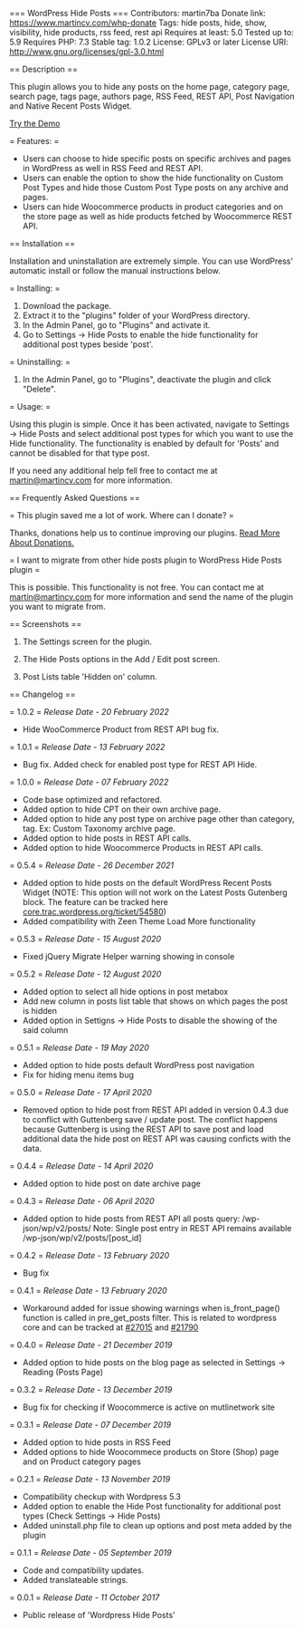=== WordPress Hide Posts ===
Contributors: martin7ba
Donate link: https://www.martincv.com/whp-donate
Tags: hide posts, hide, show, visibility, hide products, rss feed, rest api
Requires at least: 5.0
Tested up to: 5.9
Requires PHP: 7.3
Stable tag: 1.0.2
License: GPLv3 or later
License URI: http://www.gnu.org/licenses/gpl-3.0.html

== Description ==

This plugin allows you to hide any posts on the home page, category page, search page, tags page, authors page, RSS Feed, REST API, Post Navigation and Native Recent Posts Widget.

[Try the Demo](https://demo.tastewp.com/whp-hide-posts "Demo")

= Features: =

- Users can choose to hide specific posts on specific archives and pages in WordPress as well in RSS Feed and REST API.
- Users can enable the option to show the hide functionality on Custom Post Types and hide those Custom Post Type posts on any archive and pages.
- Users can hide Woocommerce products in product categories and on the store page as well as hide products fetched by Woocommerce REST API.

== Installation ==

Installation and uninstallation are extremely simple. You can use WordPress' automatic install or follow the manual instructions below.

= Installing: =

1. Download the package.
2. Extract it to the "plugins" folder of your WordPress directory.
3. In the Admin Panel, go to "Plugins" and activate it.
4. Go to Settings -> Hide Posts to enable the hide functionality for additional post types beside 'post'.

= Uninstalling: =

1. In the Admin Panel, go to "Plugins", deactivate the plugin and click "Delete".

= Usage: =

Using this plugin is simple. Once it has been activated, navigate to Settings -> Hide Posts and select additional post types for which
you want to use the Hide functionality. The functionality is enabled by default for 'Posts' and cannot be disabled for that type post.

If you need any additional help fell free to contact me at [martin@martincv.com](mailto:martin@martincv.com) for more information.

== Frequently Asked Questions ==

= This plugin saved me a lot of work. Where can I donate? =

Thanks, donations help us to continue improving our plugins. [Read More About Donations.](https://www.martincv.com/whp-donate/)

= I want to migrate from other hide posts plugin to WordPress Hide Posts plugin =

This is possible. This functionality is not free. You can contact me at [martin@martincv.com](mailto:martin@martincv.com) for more information and send the name of the plugin you want to migrate from.

== Screenshots ==

1. The Settings screen for the plugin.

2. The Hide Posts options in the Add / Edit post screen.

3. Post Lists table 'Hidden on' column.

== Changelog ==

= 1.0.2 =
_Release Date - 20 February 2022_

- Hide WooCommerce Product from REST API bug fix.

= 1.0.1 =
_Release Date - 13 February 2022_

- Bug fix. Added check for enabled post type for REST API Hide.

= 1.0.0 =
_Release Date - 07 February 2022_

- Code base optimized and refactored.
- Added option to hide CPT on their own archive page.
- Added option to hide any post type on archive page other than category, tag. Ex: Custom Taxonomy archive page.
- Added option to hide posts in REST API calls.
- Added option to hide Woocommerce Products in REST API calls.

= 0.5.4 =
_Release Date - 26 December 2021_

- Added option to hide posts on the default WordPress Recent Posts Widget
  (NOTE: This option will not work on the Latest Posts Gutenberg block. The feature can be tracked here [core.trac.wordpress.org/ticket/54580](https://core.trac.wordpress.org/ticket/54580))
- Added compatibility with Zeen Theme Load More functionality

= 0.5.3 =
_Release Date - 15 August 2020_

- Fixed jQuery Migrate Helper warning showing in console

= 0.5.2 =
_Release Date - 12 August 2020_

- Added option to select all hide options in post metabox
- Add new column in posts list table that shows on which pages the post is hidden
- Added option in Settigns -> Hide Posts to disable the showing of the said column

= 0.5.1 =
_Release Date - 19 May 2020_

- Added option to hide posts default WordPress post navigation
- Fix for hiding menu items bug

= 0.5.0 =
_Release Date - 17 April 2020_

- Removed option to hide post from REST API added in version 0.4.3 due to conflict with Guttenberg save / update post.
  The conflict happens because Guttenberg is using the REST API to save post and load additional data the hide post on REST API was causing conficts with the data.

= 0.4.4 =
_Release Date - 14 April 2020_

- Added option to hide post on date archive page

= 0.4.3 =
_Release Date - 06 April 2020_

- Added option to hide posts from REST API all posts query: /wp-json/wp/v2/posts/
  Note: Single post entry in REST API remains available /wp-json/wp/v2/posts/[post_id]

= 0.4.2 =
_Release Date - 13 February 2020_

- Bug fix

= 0.4.1 =
_Release Date - 13 February 2020_

- Workaround added for issue showing warnings when is_front_page() function is called in pre_get_posts filter. This is related to wordpress core and can be tracked at [#27015](https://core.trac.wordpress.org/ticket/27015) and [#21790](https://core.trac.wordpress.org/ticket/21790)

= 0.4.0 =
_Release Date - 21 December 2019_

- Added option to hide posts on the blog page as selected in Settings -> Reading (Posts Page)

= 0.3.2 =
_Release Date - 13 December 2019_

- Bug fix for checking if Woocommerce is active on mutlinetwork site

= 0.3.1 =
_Release Date - 07 December 2019_

- Added option to hide posts in RSS Feed
- Added options to hide Woocommece products on Store (Shop) page and on Product category pages

= 0.2.1 =
_Release Date - 13 November 2019_

- Compatibility checkup with Wordpress 5.3
- Added option to enable the Hide Post functionality for additional post types (Check Settings -> Hide Posts)
- Added uninstall.php file to clean up options and post meta added by the plugin

= 0.1.1 =
_Release Date - 05 September 2019_

- Code and compatibility updates.
- Added translateable strings.

= 0.0.1 =
_Release Date - 11 October 2017_

- Public release of 'Wordpress Hide Posts'
